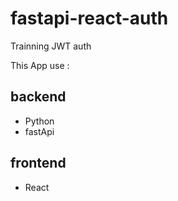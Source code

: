 # fastapi-react-auth

Trainning JWT auth

This App use :

## backend

- Python
- fastApi

## frontend

- React
